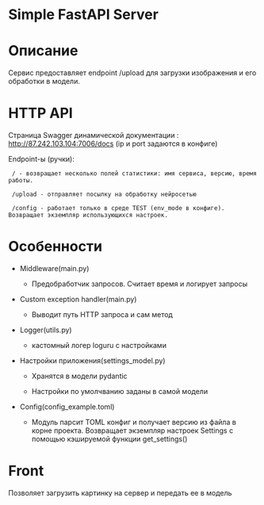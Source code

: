 # Simple FastAPI Server

# Описание
Сервис предоставляет endpoint /upload для загрузки изображения и его обработки в модели.

# HTTP API

Страница Swagger динамической документации : http://87.242.103.104:7006/docs (ip и port задаются в конфиге)

Endpoint-ы (ручки):

` / - возвращает несколько полей статистики: имя сервиса, версию, время работы.`

` /upload - отправляет посылку на обработку нейросетью`

` /config - работает только в среде TEST (env_mode в конфиге). Возвращает экземпляр использующихся настроек.`

# Особенности
- Middleware(main.py)

    - Предобработчик запросов. Считает время и логирует запросы

- Custom exception handler(main.py)

    -  Выводит путь HTTP запроса и сам метод

- Logger(utils.py)

    - кастомный логер loguru с настройками

- Настройки приложения(settings_model.py)  

    - Хранятся в модели pydantic

    - Настройки по умолчванию заданы в самой модели

- Config(config_example.toml)

    - Модуль парсит TOML конфиг и получает версию из файла в корне проекта.
Возвращает экземпляр настроек Settings  с помощью
кэшируемой  функции get_settings()

# Front

Позволяет загрузить картинку на сервер и передать ее в модель
